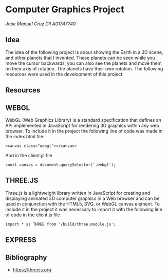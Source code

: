 # Computer Graphics Project
_Jose Manuel Cruz Gil A01747740_

## Idea
The idea of the following project is about showing the Earth in a 3D scene, and other planets that I invented. These planets can be seen while you move the cursor backwards, you can also see the planets and move them on their axis of rotation. The planets have their own rotation. The following resources were used in the development of this project

## Resources

## WEBGL
WebGL (Web Graphics Library) is a standard specification that defines an API implemented in JavaScript for rendering 3D graphics within any web browser. To include it in the project the following line of code was made in the index.html file.
```
<canvas class="webgl"></canvas>
```
And in the client.js file
```
const canvas = document.querySelector('.webgl');
```

## THREE.JS
Three.js is a lightweight library written in JavaScript for creating and displaying animated 3D computer graphics in a Web browser and can be used in conjunction with the HTML5, SVG, or WebGL canvas element. To include it in the project it was necessary to import it with the following line of code in the client.js file
```
import * as THREE from '/build/three.module.js';
```

## EXPRESS

## Bibliography
* https://threejs.org
